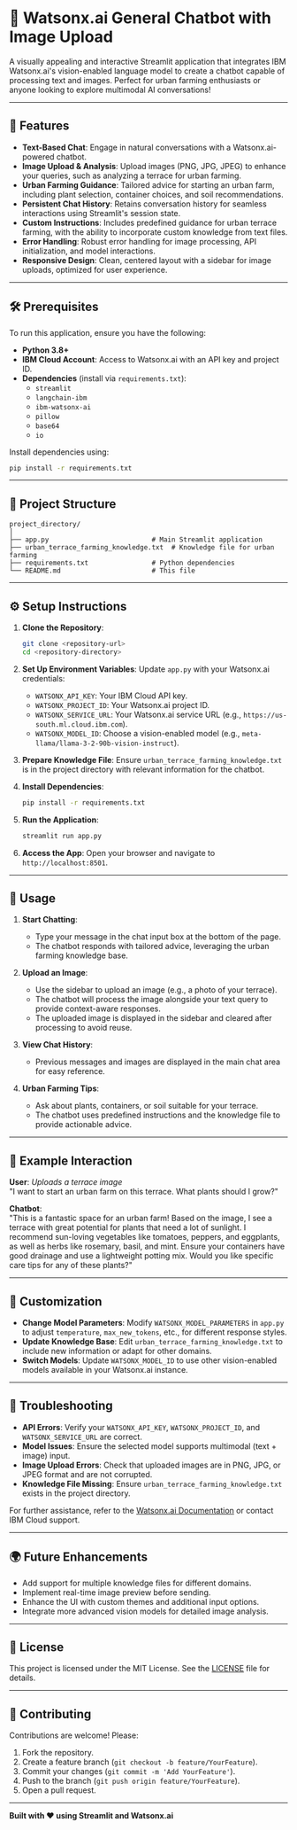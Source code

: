 # 🌱 Watsonx.ai General Chatbot with Image Upload

A visually appealing and interactive Streamlit application that integrates IBM Watsonx.ai's vision-enabled language model to create a chatbot capable of processing text and images. Perfect for urban farming enthusiasts or anyone looking to explore multimodal AI conversations!

---

## 🚀 Features

- **Text-Based Chat**: Engage in natural conversations with a Watsonx.ai-powered chatbot.
- **Image Upload & Analysis**: Upload images (PNG, JPG, JPEG) to enhance your queries, such as analyzing a terrace for urban farming.
- **Urban Farming Guidance**: Tailored advice for starting an urban farm, including plant selection, container choices, and soil recommendations.
- **Persistent Chat History**: Retains conversation history for seamless interactions using Streamlit's session state.
- **Custom Instructions**: Includes predefined guidance for urban terrace farming, with the ability to incorporate custom knowledge from text files.
- **Error Handling**: Robust error handling for image processing, API initialization, and model interactions.
- **Responsive Design**: Clean, centered layout with a sidebar for image uploads, optimized for user experience.

---

## 🛠️ Prerequisites

To run this application, ensure you have the following:

- **Python 3.8+**
- **IBM Cloud Account**: Access to Watsonx.ai with an API key and project ID.
- **Dependencies** (install via `requirements.txt`):
  - `streamlit`
  - `langchain-ibm`
  - `ibm-watsonx-ai`
  - `pillow`
  - `base64`
  - `io`

Install dependencies using:
```bash
pip install -r requirements.txt
```

---

## 📂 Project Structure

```
project_directory/
│
├── app.py                          # Main Streamlit application
├── urban_terrace_farming_knowledge.txt  # Knowledge file for urban farming
├── requirements.txt                # Python dependencies
└── README.md                       # This file
```

---

## ⚙️ Setup Instructions

1. **Clone the Repository**:
   ```bash
   git clone <repository-url>
   cd <repository-directory>
   ```

2. **Set Up Environment Variables**:
   Update `app.py` with your Watsonx.ai credentials:
   - `WATSONX_API_KEY`: Your IBM Cloud API key.
   - `WATSONX_PROJECT_ID`: Your Watsonx.ai project ID.
   - `WATSONX_SERVICE_URL`: Your Watsonx.ai service URL (e.g., `https://us-south.ml.cloud.ibm.com`).
   - `WATSONX_MODEL_ID`: Choose a vision-enabled model (e.g., `meta-llama/llama-3-2-90b-vision-instruct`).

3. **Prepare Knowledge File**:
   Ensure `urban_terrace_farming_knowledge.txt` is in the project directory with relevant information for the chatbot.

4. **Install Dependencies**:
   ```bash
   pip install -r requirements.txt
   ```

5. **Run the Application**:
   ```bash
   streamlit run app.py
   ```

6. **Access the App**:
   Open your browser and navigate to `http://localhost:8501`.

---

## 🌟 Usage

1. **Start Chatting**:
   - Type your message in the chat input box at the bottom of the page.
   - The chatbot responds with tailored advice, leveraging the urban farming knowledge base.

2. **Upload an Image**:
   - Use the sidebar to upload an image (e.g., a photo of your terrace).
   - The chatbot will process the image alongside your text query to provide context-aware responses.
   - The uploaded image is displayed in the sidebar and cleared after processing to avoid reuse.

3. **View Chat History**:
   - Previous messages and images are displayed in the main chat area for easy reference.

4. **Urban Farming Tips**:
   - Ask about plants, containers, or soil suitable for your terrace.
   - The chatbot uses predefined instructions and the knowledge file to provide actionable advice.

---

## 🎨 Example Interaction

**User**: *Uploads a terrace image*  
"I want to start an urban farm on this terrace. What plants should I grow?"

**Chatbot**:  
"This is a fantastic space for an urban farm! Based on the image, I see a terrace with great potential for plants that need a lot of sunlight. I recommend sun-loving vegetables like tomatoes, peppers, and eggplants, as well as herbs like rosemary, basil, and mint. Ensure your containers have good drainage and use a lightweight potting mix. Would you like specific care tips for any of these plants?"

---

## 🔧 Customization

- **Change Model Parameters**: Modify `WATSONX_MODEL_PARAMETERS` in `app.py` to adjust `temperature`, `max_new_tokens`, etc., for different response styles.
- **Update Knowledge Base**: Edit `urban_terrace_farming_knowledge.txt` to include new information or adapt for other domains.
- **Switch Models**: Update `WATSONX_MODEL_ID` to use other vision-enabled models available in your Watsonx.ai instance.

---

## 🐛 Troubleshooting

- **API Errors**: Verify your `WATSONX_API_KEY`, `WATSONX_PROJECT_ID`, and `WATSONX_SERVICE_URL` are correct.
- **Model Issues**: Ensure the selected model supports multimodal (text + image) input.
- **Image Upload Errors**: Check that uploaded images are in PNG, JPG, or JPEG format and are not corrupted.
- **Knowledge File Missing**: Ensure `urban_terrace_farming_knowledge.txt` exists in the project directory.

For further assistance, refer to the [Watsonx.ai Documentation](https://www.ibm.com/docs/en/watsonx) or contact IBM Cloud support.

---

## 🌍 Future Enhancements

- Add support for multiple knowledge files for different domains.
- Implement real-time image preview before sending.
- Enhance the UI with custom themes and additional input options.
- Integrate more advanced vision models for detailed image analysis.

---

## 📜 License

This project is licensed under the MIT License. See the [LICENSE](LICENSE) file for details.

---

## 🙌 Contributing

Contributions are welcome! Please:
1. Fork the repository.
2. Create a feature branch (`git checkout -b feature/YourFeature`).
3. Commit your changes (`git commit -m 'Add YourFeature'`).
4. Push to the branch (`git push origin feature/YourFeature`).
5. Open a pull request.

---

**Built with ❤️ using Streamlit and Watsonx.ai**